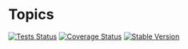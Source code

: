 Topics
==============


[![Tests Status](https://github.com/NetCommons3/Topics/actions/workflows/tests.yml/badge.svg?branch=master)](https://github.com/NetCommons3/Topics/actions/workflows/tests.yml)
[![Coverage Status](https://coveralls.io/repos/NetCommons3/Topics/badge.svg?branch=master)](https://coveralls.io/r/NetCommons3/Topics?branch=master)
[![Stable Version](https://img.shields.io/packagist/v/netcommons/topics.svg?label=stable)](https://packagist.org/packages/netcommons/topics)
